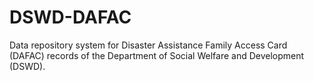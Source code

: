 # DSWD-DAFAC

Data repository system for Disaster Assistance Family Access Card (DAFAC) records of the Department of Social Welfare and Development (DSWD).
